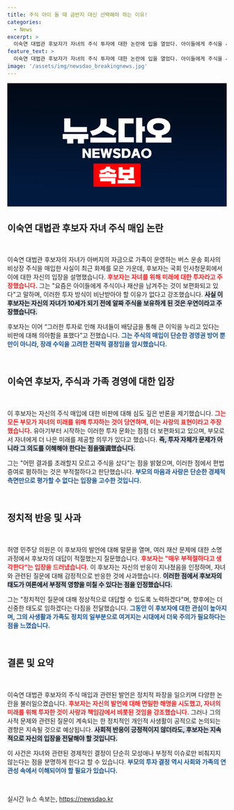 ```yaml
---
title: 주식 아이 돌 때 금반지 대신 선택해야 하는 이유!
categories:
  - News
excerpt: >
  이숙연 대법관 후보자가 자녀의 주식 투자에 대한 논란에 입을 열었다. 아이들에게 주식을 사주는 것은 미래 투자의 일환이라고 주장하며, 경영권 방어와 배당 수익을 고려했다는 설명이 이어졌다. 청문회에서 그의 해명과 사과가 화제가 되고 있다.
feature_text: >
  이숙연 대법관 후보자가 자녀의 주식 투자에 대한 논란에 입을 열었다. 아이들에게 주식을 사주는 것은 미래 투자의 일환이라고 주장하며, 경영권 방어와 배당 수익을 고려했다는 설명이 이어졌다. 청문회에서 그의 해명과 사과가 화제가 되고 있다.
image: '/assets/img/newsdao_breakingnews.jpg'
---
```


<p><img src="/assets/img/newsdao_breakingnews.jpg" alt="ranknews 속보" /></p>

<h2 data-ke-size="size26">이숙연 대법관 후보자 자녀 주식 매입 논란</h2>

<p data-ke-size="size16">&nbsp;</p>

<p>이숙연 대법관 후보자의 자녀가 아버지의 자금으로 가족이 운영하는 버스 운송 회사의 비상장 주식을 매입한 사실이 최근 화제를 모은 가운데, 후보자는 국회 인사청문회에서 이에 대한 자신의 입장을 설명했습니다. <b><span style="color: #ee2323;">후보자는 자녀를 위해 미래에 대한 투자라고 주장했습니다.</span></b> 그는 "요즘은 아이들에게 주식이나 재산을 남겨주는 것이 보편화되고 있다"고 말하며, 이러한 투자 방식이 비난받아야 할 이유가 없다고 강조했습니다. <b><span style="background-color: #21538527;">사실 이 후보자는 자신의 자녀가 10세가 되기 전에 알짜 주식을 보유하게 된 것은 우연이라고 주장했습니다.</span></b> </p>

<p>후보자는 이어 “그러한 투자로 인해 자녀들이 배당금을 통해 큰 이익을 누리고 있다는 비판에 대해 의아함을 표했다”고 전했습니다. <b><span style="color: #1a5490;">그는 주식의 매입이 단순한 경영권 방어 뿐만이 아니라, 장래 수익을 고려한 전략적 결정임을 암시했습니다.</span></b> </p>

<p data-ke-size="size16">&nbsp;</p>

<h2 data-ke-size="size26">이숙연 후보자, 주식과 가족 경영에 대한 입장</h2>

<p data-ke-size="size16">&nbsp;</p>

<p>이 후보자는 자신의 주식 매입에 대한 비판에 대해 심도 깊은 반론을 제기했습니다. <b><span style="color: #ee2323;">그는 모든 부모가 자녀의 미래를 위해 투자하는 것이 당연하며, 이는 사랑의 표현이라고 주장했습니다.</span></b> 유아기부터 시작하는 이러한 투자 문화는 점점 더 보편화되고 있으며, 부모로서 자녀에게 더 나은 미래를 제공할 의무가 있다고 했습니다. <b><span style="background-color: #21538527;">즉, 투자 자체가 문제가 아니라 그 의도를 이해해야 한다는 점을强调했습니다.</span></b> </p>

<p>그는 "어떤 결과를 초래할지 모르고 주식을 샀다"는 점을 밝혔으며, 이러한 점에서 편법 증여로 폄하하는 것은 부적절하다고 판단했습니다. <b><span style="color: #1a5490;">부모의 마음과 사랑은 단순한 경제적 측면만으로 평가할 수 없다는 입장을 고수한 것입니다.</span></b> </p>

<p data-ke-size="size16">&nbsp;</p>

<h2 data-ke-size="size26">정치적 반응 및 사과</h2>

<p data-ke-size="size16">&nbsp;</p>

<p>허영 민주당 의원은 이 후보자의 발언에 대해 말문을 열며, 여러 재산 문제에 대한 소명 과정에서 후보자의 대답이 적절했는지 질문했습니다. <b><span style="color: #ee2323;">후보자는 "매우 부적절하다고 생각한다"는 입장을 드러냈습니다.</span></b> 이 후보자는 자신의 반응이 지나쳤음을 인정하며, 자녀와 관련된 질문에 대해 감정적으로 반응한 것에 사과했습니다. <b><span style="background-color: #21538527;">이러한 점에서 후보자의 태도가 여론에서 부정적 영향을 미칠 수 있다는 점을 인정했습니다.</span></b> </p>

<p>그는 "정치적인 질문에 대해 정상적으로 대답할 수 있도록 노력하겠다"며, 향후에는 더 신중한 태도로 임하겠다는 다짐을 전달했습니다. <b><span style="color: #1a5490;">그동안 이 후보자에 대한 관심이 높아지며, 그의 사생활과 가족도 정치의 일부분으로 여겨지는 시대에서 더욱 주의가 필요하다는 점을 느꼈습니다.</span></b> </p>

<p data-ke-size="size16">&nbsp;</p>

<h2 data-ke-size="size26">결론 및 요약</h2>

<p data-ke-size="size16">&nbsp;</p>

<p>이숙연 대법관 후보자의 주식 매입과 관련된 발언은 정치적 파장을 일으키며 다양한 논란을 불러일으켰습니다. <b><span style="color: #ee2323;">후보자는 자신의 발언에 대해 면밀한 해명을 시도했고, 자녀의 미래를 위해 투자한 것이 사랑과 책임감에서 비롯된 것임을 강조했습니다.</span></b> 그러나 그의 사적 문제와 관련된 질문이 계속되는 한 정치적인 개인적 사생활이 공적으로 논의되는 경향은 지속될 것으로 예상됩니다. <b><span style="background-color: #21538527;">사회적 반응이 긍정적이지 않더라도, 후보자는 지속적으로 자신의 입장을 전달해야 할 것입니다.</span></b> </p>

<p>이 사건은 자녀와 관련된 경제적인 결정이 단순히 모성애나 부정적 이슈로만 비춰지지 않는다는 점을 분명하게 한다고 할 수 있습니다. <b><span style="color: #1a5490;">부모의 투자 결정 역시 사회와 가족의 연관성 속에서 이해되어야 할 필요가 있습니다.</span></b> </p>

<p data-ke-size="size16">&nbsp;</p>
실시간 뉴스 속보는, <a href="https://newsdao.kr" rel="dofollow">https://newsdao.kr</a>



